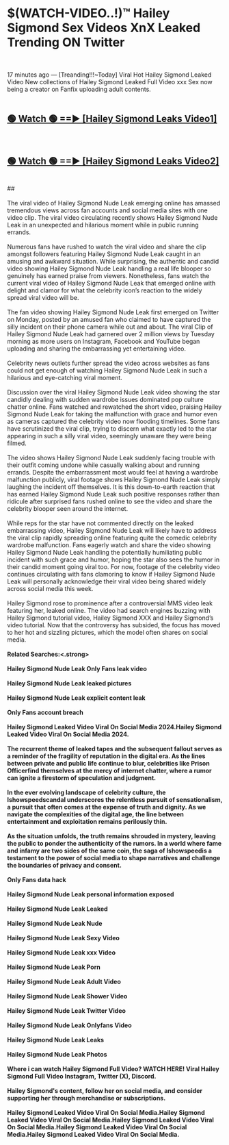 # $(WATCH-VIDEO..!)™ Hailey Sigmond Sex Videos XnX Leaked Trending ON Twitter<br>
<br>

17 minutes ago — [Treanding!!!~Today] Viral Hot Hailey Sigmond Leaked Video New collections of Hailey Sigmond Leaked Full Video xxx Sex now being a creator on Fanfix uploading adult contents.
<br>
 <br>

##  <a href="https://best2vid.blogspot.com?title=Hailey_Sigmond">🟢 Watch 🟢 ==► [Hailey Sigmond Leaks Video1]</a><br>
  <br>

##  <a href="https://best2vid.blogspot.com?title=Hailey_Sigmond">🟢 Watch 🟢 ==► [Hailey Sigmond Leaks Video2]</a><br>
  <br>
  ##
  <br>
  <br>
The viral video of Hailey Sigmond Nude Leak emerging online has amassed tremendous views across fan accounts and social media sites with one video clip. The viral video circulating recently shows Hailey Sigmond Nude Leak in an unexpected and hilarious moment while in public running errands.
<br><br>
Numerous fans have rushed to watch the viral video and share the clip amongst followers featuring Hailey Sigmond Nude Leak caught in an amusing and awkward situation. While surprising, the authentic and candid video showing Hailey Sigmond Nude Leak handling a real life blooper so genuinely has earned praise from viewers. Nonetheless, fans watch the current viral video of Hailey Sigmond Nude Leak that emerged online with delight and clamor for what the celebrity icon’s reaction to the widely spread viral video will be.
<br><br>
The fan video showing Hailey Sigmond Nude Leak first emerged on Twitter on Monday, posted by an amused fan who claimed to have captured the silly incident on their phone camera while out and about. The viral Clip of Hailey Sigmond Nude Leak had garnered over 2 million views by Tuesday morning as more users on Instagram, Facebook and YouTube began uploading and sharing the embarrassing yet entertaining video.
<br><br>
Celebrity news outlets further spread the video across websites as fans could not get enough of watching Hailey Sigmond Nude Leak in such a hilarious and eye-catching viral moment.
<br><br>
Discussion over the viral Hailey Sigmond Nude Leak video showing the star candidly dealing with sudden wardrobe issues dominated pop culture chatter online. Fans watched and rewatched the short video, praising Hailey Sigmond Nude Leak for taking the malfunction with grace and humor even as cameras captured the celebrity video now flooding timelines. Some fans have scrutinized the viral clip, trying to discern what exactly led to the star appearing in such a silly viral video, seemingly unaware they were being filmed.
<br><br>
The video shows Hailey Sigmond Nude Leak suddenly facing trouble with their outfit coming undone while casually walking about and running errands. Despite the embarrassment most would feel at having a wardrobe malfunction publicly, viral footage shows Hailey Sigmond Nude Leak simply laughing the incident off themselves. It is this down-to-earth reaction that has earned Hailey Sigmond Nude Leak such positive responses rather than ridicule after surprised fans rushed online to see the video and share the celebrity blooper seen around the internet.
<br><br>
While reps for the star have not commented directly on the leaked embarrassing video, Hailey Sigmond Nude Leak will likely have to address the viral clip rapidly spreading online featuring quite the comedic celebrity wardrobe malfunction. Fans eagerly watch and share the video showing Hailey Sigmond Nude Leak handling the potentially humiliating public incident with such grace and humor, hoping the star also sees the humor in their candid moment going viral too. For now, footage of the celebrity video continues circulating with fans clamoring to know if Hailey Sigmond Nude Leak will personally acknowledge their viral video being shared widely across social media this week.
<br><br>
Hailey Sigmond rose to prominence after a controversial MMS video leak featuring her, leaked online. The video had search engines buzzing with Hailey Sigmond tutorial video, Hailey Sigmond XXX and Hailey Sigmond’s video tutorial. Now that the controversy has subsided, the focus has moved to her hot and sizzling pictures, which the model often shares on social media.
<br><br>
<strong>Related Searches:<.strong>
<br><br>
Hailey Sigmond Nude Leak Only Fans leak video
<br><br>
Hailey Sigmond Nude Leak leaked pictures
<br><br>
Hailey Sigmond Nude Leak explicit content leak
<br><br>
Only Fans account breach
<br><br>
Hailey Sigmond Leaked Video Viral On Social Media 2024.Hailey Sigmond Leaked Video Viral On Social Media 2024.
<br><br>
The recurrent theme of leaked tapes and the subsequent fallout serves as a reminder of the fragility of reputation in the digital era. As the lines between private and public life continue to blur, celebrities like Prison Officerfind themselves at the mercy of internet chatter, where a rumor can ignite a firestorm of speculation and judgment.
<br><br>
In the ever evolving landscape of celebrity culture, the Ishowspeedscandal underscores the relentless pursuit of sensationalism, a pursuit that often comes at the expense of truth and dignity. As we navigate the complexities of the digital age, the line between entertainment and exploitation remains perilously thin.
<br><br>
As the situation unfolds, the truth remains shrouded in mystery, leaving the public to ponder the authenticity of the rumors. In a world where fame and infamy are two sides of the same coin, the saga of Ishowspeedis a testament to the power of social media to shape narratives and challenge the boundaries of privacy and consent.
<br><br>
Only Fans data hack
<br><br>
Hailey Sigmond Nude Leak personal information exposed
<br><br>
Hailey Sigmond Nude Leak Leaked
<br><br>
Hailey Sigmond Nude Leak Nude
<br><br>
Hailey Sigmond Nude Leak Sexy Video
<br><br>
Hailey Sigmond Nude Leak xxx Video
<br><br>
Hailey Sigmond Nude Leak Porn
<br><br>
Hailey Sigmond Nude Leak Adult Video
<br><br>
Hailey Sigmond Nude Leak Shower Video
<br><br>
Hailey Sigmond Nude Leak Twitter Video
<br><br>
Hailey Sigmond Nude Leak Onlyfans Video
<br><br>
Hailey Sigmond Nude Leak Leaks
<br><br>
Hailey Sigmond Nude Leak Photos
<br><br>
Where i can watch Hailey Sigmond Full Video? WATCH HERE! Viral Hailey Sigmond Full Video Instagram, Twitter (X), Discord.
<br><br>
Hailey Sigmond's content, follow her on social media, and consider supporting her through merchandise or subscriptions.
<br><br>
Hailey Sigmond Leaked Video Viral On Social Media.Hailey Sigmond Leaked Video Viral On Social Media.Hailey Sigmond Leaked Video Viral On Social Media.Hailey Sigmond Leaked Video Viral On Social Media.Hailey Sigmond Leaked Video Viral On Social Media.